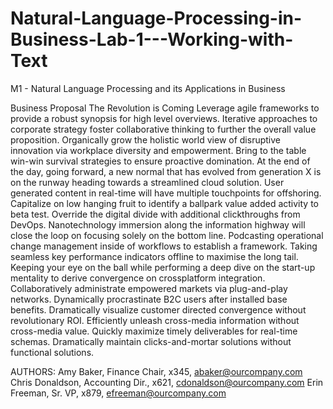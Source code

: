 # Natural-Language-Processing-in-Business-Lab-1---Working-with-Text
M1 - Natural Language Processing and its Applications in Business

Business Proposal
The Revolution is Coming
Leverage agile frameworks to provide a robust synopsis for high level
overviews. Iterative approaches to corporate strategy foster collaborative
thinking to further the overall value proposition. Organically grow the
holistic world view of disruptive innovation via workplace diversity and
empowerment.
Bring to the table win-win survival strategies to ensure proactive
domination. At the end of the day, going forward, a new normal that has
evolved from generation X is on the runway heading towards a streamlined
cloud solution. User generated content in real-time will have multiple
touchpoints for offshoring.
Capitalize on low hanging fruit to identify a ballpark value added activity to
beta test. Override the digital divide with additional clickthroughs from
DevOps. Nanotechnology immersion along the information highway will
close the loop on focusing solely on the bottom line.
Podcasting operational change management inside of workflows to
establish a framework. Taking seamless key performance indicators offline
to maximise the long tail. Keeping your eye on the ball while performing a
deep dive on the start-up mentality to derive convergence on crossplatform
integration.
Collaboratively administrate empowered markets via plug-and-play
networks. Dynamically procrastinate B2C users after installed base
benefits. Dramatically visualize customer directed convergence without
revolutionary ROI.
Efficiently unleash cross-media information without cross-media value.
Quickly maximize timely deliverables for real-time schemas. Dramatically
maintain clicks-and-mortar solutions without functional solutions.

AUTHORS:
Amy Baker, Finance Chair, x345, abaker@ourcompany.com
Chris Donaldson, Accounting Dir., x621, cdonaldson@ourcompany.com
Erin Freeman, Sr. VP, x879, efreeman@ourcompany.com
